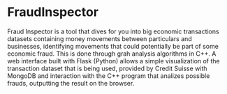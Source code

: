 # FraudInspector
Fraud Inspector is a tool that dives for you into big economic transactions datasets containing money movements between particulars and businesses, identifying movements that could potentially be part of some economic fraud. This is done through grah analysis algorithms in C++. A web interface built with Flask (Python) allows a simple visualization of the transaction dataset that is being used, provided by Credit Suisse with MongoDB and interaction with the C++ program that analizes possible frauds, outputting the result on the browser.
